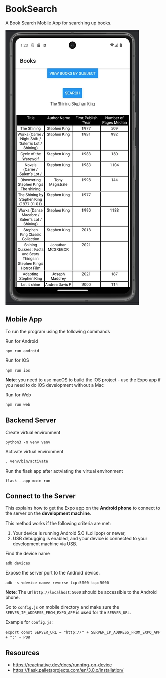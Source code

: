 # BookSearch
A Book Search Mobile App for searching up books.

![](./images/book_search_app.webp)

## Mobile App

To run the program using the following commands

Run for Android
```
npm run android
```

Run for IOS
```
npm run ios
```
**Note**: you need to use macOS to build the iOS project - use the Expo app if you need to do iOS development without a Mac

Run for Web
```
npm run web
```

## Backend Server

Create virtual environment
```
python3 -m venv venv
```

Activate virtual environment
```
. venv/bin/activate
```

Run the flask app after actviating the virtual environment
```
flask --app main run
```
## Connect to the Server

This explains how to get the Expo app on the **Android phone** to connect to the server on the **development machine**.

This method works if the following criteria are met:
1. Your device is running Android 5.0 (Lollipop) or newer,
2. USB debugging is enabled, and your device is connected to your development machine via USB.

Find the device name
```
adb devices
```

Expose the server port to the Android device.
```
adb -s <device name> reverse tcp:5000 tcp:5000
```

**Note**: The url `http://localhost:5000` should be accessible to the Android phone.

Go to `config.js` on mobile directory and make sure the `SERVER_IP_ADDRESS_FROM_EXPO_APP` is used for the `SERVER_URL`.

Example for `config.js`:
```
export const SERVER_URL = "http://" + SERVER_IP_ADDRESS_FROM_EXPO_APP + ":" + POR
```

## Resources
- https://reactnative.dev/docs/running-on-device
- https://flask.palletsprojects.com/en/3.0.x/installation/

